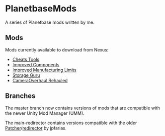 # PlanetbaseMods
A series of Planetbase mods written by me.

## Mods
Mods currently available to download from Nexus:
- [Cheats Tools](https://www.nexusmods.com/planetbase/mods/56)
- [Improved Components](https://www.nexusmods.com/planetbase/mods/54)
- [Improved Manufacturing Limits](https://www.nexusmods.com/planetbase/mods/56)
- [Storage Guru](https://www.nexusmods.com/planetbase/mods/13)
- [CameraOverhaul Rehauled](https://www.nexusmods.com/planetbase/mods/58)

## Branches
The master branch now contains versions of mods that are compatible with the newer Unity Mod Manager (UMM).

The main-redirector contains versions compatible with the older [Patcher](https://www.nexusmods.com/planetbase/mods/1)/[redirector](https://www.nexusmods.com/planetbase/mods/3) by jpfarias.
